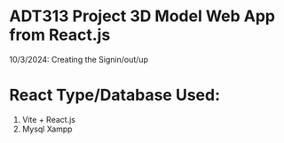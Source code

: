 # ADT313 Project 3D Model Web App from React.js
10/3/2024: Creating the Signin/out/up

# React Type/Database Used:
1. Vite + React.js
2. Mysql Xampp

